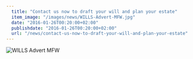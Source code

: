 ```yaml
---
  title: "Contact us now to draft your will and plan your estate"
  item_image: "/images/news/WILLS-Advert-MFW.jpg"
  date: "2016-01-26T00:20:00+02:00"
  publishdate: "2016-01-26T00:20:00+02:00"
  url: "/news/contact-us-now-to-draft-your-will-and-plan-your-estate"
---
```


![WILLS Advert MFW](/images/news/WILLS-Advert-MFW.jpg) 

